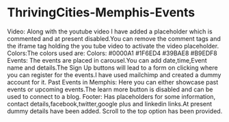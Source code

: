 # ThrivingCities-Memphis-Events
Video:
  	Along with the youtube video I have added a placeholder which is commented and at present disabled.You can remove the comment tags and the iframe tag holding the you tube video to activate the video placeholder.
Colors:The colors used are:
 Colors:
 		 #0000A1
		 #1F6ED4
		 #39BAE8
		 #B9EDF8
 Events:
		 The events are placed in carousel.You can add date,time,Event name and details.The Sign Up buttons will lead to a form on clicking where you can register for the events.I have used mailchimp and created a dummy account for it.
 Past Events in Memphis:
		 Here you can either showcase past events or upcoming events.The learn more button is disabled and can be used to connect to a blog.
 Footer:
		 Has placeholders for some information, contact details,facebook,twitter,google plus and linkedin links.At present dummy details have been added.
 	Scroll to the top option has been provided.
